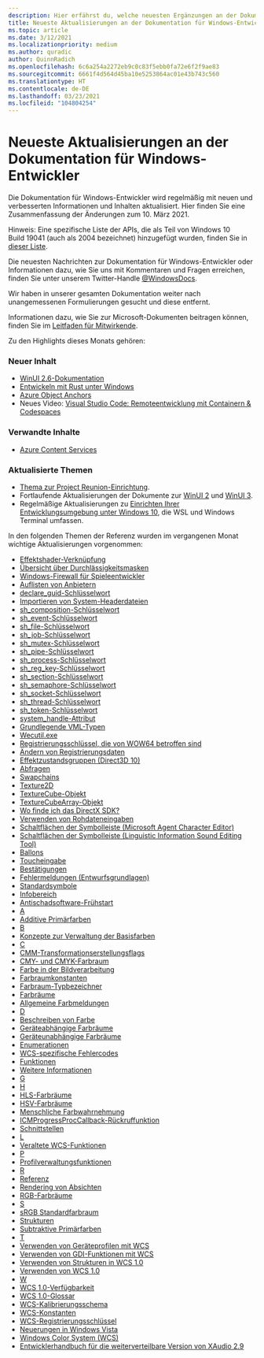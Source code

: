 ```yaml
---
description: Hier erfährst du, welche neuesten Ergänzungen an der Dokumentation für Windows-Entwickler vorgenommen wurden.
title: Neueste Aktualisierungen an der Dokumentation für Windows-Entwickler
ms.topic: article
ms.date: 3/12/2021
ms.localizationpriority: medium
ms.author: quradic
author: QuinnRadich
ms.openlocfilehash: 6c6a254a2272eb9c0c83f5ebb0fa72e6f2f9ae83
ms.sourcegitcommit: 6661f4d564d45ba10e5253864ac01e43b743c560
ms.translationtype: HT
ms.contentlocale: de-DE
ms.lasthandoff: 03/23/2021
ms.locfileid: "104804254"
---
```

# <a name="latest-updates-to-the-windows-developer-docs"></a>Neueste Aktualisierungen an der Dokumentation für Windows-Entwickler

Die Dokumentation für Windows-Entwickler wird regelmäßig mit neuen und verbesserten Informationen und Inhalten aktualisiert. Hier finden Sie eine Zusammenfassung der Änderungen zum 10. März 2021.

Hinweis: Eine spezifische Liste der APIs, die als Teil von Windows 10 Build 19041 (auch als 2004 bezeichnet) hinzugefügt wurden, finden Sie in [dieser Liste](/windows/uwp/whats-new/windows-10-build-19041-api-diff).

Die neuesten Nachrichten zur Dokumentation für Windows-Entwickler oder Informationen dazu, wie Sie uns mit Kommentaren und Fragen erreichen, finden Sie unter unserem Twitter-Handle [@WindowsDocs](https://twitter.com/windowsdocs).

Wir haben in unserer gesamten Dokumentation weiter nach unangemessenen Formulierungen gesucht und diese entfernt.

Informationen dazu, wie Sie zur Microsoft-Dokumenten beitragen können, finden Sie im [Leitfaden für Mitwirkende](/contribute/).

Zu den Highlights dieses Monats gehören:

### <a name="new-content"></a>Neuer Inhalt

* [WinUI 2.6-Dokumentation](../winui/winui2/index.md)
* [Entwickeln mit Rust unter Windows](../../dev-environment/rust/index.yml)
* [Azure Object Anchors](https://techcommunity.microsoft.com/t5/mixed-reality-blog/azure-object-anchors-is-now-in-private-preview/ba-p/1696157)
* Neues Video: [Visual Studio Code: Remoteentwicklung mit Containern & Codespaces](https://www.youtube.com/watch?v=ruIoLtqIdNc)

### <a name="related-content"></a>Verwandte Inhalte 

* [Azure Content Services](https://azure.microsoft.com/services/communication-services/)

### <a name="updated-topics"></a>Aktualisierte Themen

* [Thema zur Project Reunion-Einrichtung](../project-reunion/index.md).
* Fortlaufende Aktualisierungen der Dokumente zur [WinUI 2](../winui/winui2/index.md) und [WinUI 3](../winui/winui3/index.md).
* Regelmäßige Aktualisierungen zu [Einrichten Ihrer Entwicklungsumgebung unter Windows 10](../../dev-environment/overview.md), die WSL und Windows Terminal umfassen.


In den folgenden Themen der Referenz wurden im vergangenen Monat wichtige Aktualisierungen vorgenommen:

<ul>
<li><a href="/windows/desktop/Direct2D/effect-shader-linking">Effektshader-Verknüpfung</a></li>
<li><a href="/windows/desktop/Direct2D/opacity-masks-overview">Übersicht über Durchlässigkeitsmasken</a></li>
<li><a href="/windows/desktop/DxTechArts/games-and-firewalls">Windows-Firewall für Spieleentwickler</a></li>
<li><a href="/windows/desktop/ETW/enumerating-providers">Auflisten von Anbietern</a></li>
<li><a href="/windows/desktop/Midl/declare-guid">declare_guid-Schlüsselwort</a></li>
<li><a href="/windows/desktop/Midl/importing-system-header-files">Importieren von System-Headerdateien</a></li>
<li><a href="/windows/desktop/Midl/sh-composition">sh_composition-Schlüsselwort</a></li>
<li><a href="/windows/desktop/Midl/sh-event">sh_event-Schlüsselwort</a></li>
<li><a href="/windows/desktop/Midl/sh-file">sh_file-Schlüsselwort</a></li>
<li><a href="/windows/desktop/Midl/sh-job">sh_job-Schlüsselwort</a></li>
<li><a href="/windows/desktop/Midl/sh-mutex">sh_mutex-Schlüsselwort</a></li>
<li><a href="/windows/desktop/Midl/sh-pipe">sh_pipe-Schlüsselwort</a></li>
<li><a href="/windows/desktop/Midl/sh-process">sh_process-Schlüsselwort</a></li>
<li><a href="/windows/desktop/Midl/sh-reg-key">sh_reg_key-Schlüsselwort</a></li>
<li><a href="/windows/desktop/Midl/sh-section">sh_section-Schlüsselwort</a></li>
<li><a href="/windows/desktop/Midl/sh-semaphore">sh_semaphore-Schlüsselwort</a></li>
<li><a href="/windows/desktop/Midl/sh-socket">sh_socket-Schlüsselwort</a></li>
<li><a href="/windows/desktop/Midl/sh-thread">sh_thread-Schlüsselwort</a></li>
<li><a href="/windows/desktop/Midl/sh-token">sh_token-Schlüsselwort</a></li>
<li><a href="/windows/desktop/Midl/system-handle">system_handle-Attribut</a></li>
<li><a href="/windows/desktop/VML/basic-vml-types">Grundlegende VML-Typen</a></li>
<li><a href="/windows/desktop/WEC/wecutil">Wecutil.exe</a></li>
<li><a href="/windows/desktop/WinProg64/shared-registry-keys">Registrierungsschlüssel, die von WOW64 betroffen sind</a></li>
<li><a href="/windows/desktop/WmiSdk/changing-registry-data">Ändern von Registrierungsdaten</a></li>
<li><a href="/windows/desktop/direct3d10/d3d10-effect-states">Effektzustandsgruppen (Direct3D 10)</a></li>
<li><a href="/windows/desktop/direct3d12/queries">Abfragen</a></li>
<li><a href="/windows/desktop/direct3d12/swap-chains">Swapchains</a></li>
<li><a href="/windows/desktop/direct3dhlsl/sm5-object-texture2d">Texture2D</a></li>
<li><a href="/windows/desktop/direct3dhlsl/texturecube">TextureCube-Objekt</a></li>
<li><a href="/windows/desktop/direct3dhlsl/texturecubearray">TextureCubeArray-Objekt</a></li>
<li><a href="/windows/desktop/directx-sdk--august-2009-">Wo finde ich das DirectX SDK?</a></li>
<li><a href="/windows/desktop/inputdev/using-raw-input">Verwenden von Rohdateneingaben</a></li>
<li><a href="/windows/desktop/lwef/toolbar-buttons-">Schaltflächen der Symbolleiste (Microsoft Agent Character Editor)</a></li>
<li><a href="/windows/desktop/lwef/toolbar-buttons">Schaltflächen der Symbolleiste (Linguistic Information Sound Editing Tool)</a></li>
<li><a href="/windows/desktop/uxguide/ctrl-balloons">Ballons</a></li>
<li><a href="/windows/desktop/uxguide/inter-touch">Toucheingabe</a></li>
<li><a href="/windows/desktop/uxguide/mess-confirm">Bestätigungen</a></li>
<li><a href="/windows/desktop/uxguide/mess-error">Fehlermeldungen (Entwurfsgrundlagen)</a></li>
<li><a href="/windows/desktop/uxguide/vis-std-icons">Standardsymbole</a></li>
<li><a href="/windows/desktop/uxguide/winenv-notification">Infobereich</a></li>
<li><a href="/windows/desktop/w8cookbook/secured-boot">Antischadsoftware-Frühstart</a></li>
<li><a href="/windows/desktop/wcs/a">A</a></li>
<li><a href="/windows/desktop/wcs/additive-primary-colors">Additive Primärfarben</a></li>
<li><a href="/windows/desktop/wcs/b">B</a></li>
<li><a href="/windows/desktop/wcs/basic-color-management-concepts">Konzepte zur Verwaltung der Basisfarben</a></li>
<li><a href="/windows/desktop/wcs/c">C</a></li>
<li><a href="/windows/desktop/wcs/cmm-transform-creation-flags">CMM-Transformationserstellungsflags</a></li>
<li><a href="/windows/desktop/wcs/cmy-and-cmyk-color-spaces">CMY- und CMYK-Farbraum</a></li>
<li><a href="/windows/desktop/wcs/color-in-imaging">Farbe in der Bildverarbeitung</a></li>
<li><a href="/windows/desktop/wcs/color-space-constants">Farbraumkonstanten</a></li>
<li><a href="/windows/desktop/wcs/color-space-type-identifiers">Farbraum-Typbezeichner</a></li>
<li><a href="/windows/desktop/wcs/color-spaces">Farbräume</a></li>
<li><a href="/windows/desktop/wcs/common-color-messages">Allgemeine Farbmeldungen</a></li>
<li><a href="/windows/desktop/wcs/d">D</a></li>
<li><a href="/windows/desktop/wcs/describing-color">Beschreiben von Farbe</a></li>
<li><a href="/windows/desktop/wcs/device-dependent-color-spaces">Geräteabhängige Farbräume</a></li>
<li><a href="/windows/desktop/wcs/device-independent-color-spaces">Geräteunabhängige Farbräume</a></li>
<li><a href="/windows/desktop/wcs/enumerations">Enumerationen</a></li>
<li><a href="/windows/desktop/wcs/error-codes-specific-to-wcs">WCS-spezifische Fehlercodes</a></li>
<li><a href="/windows/desktop/wcs/functions">Funktionen</a></li>
<li><a href="/windows/desktop/wcs/further-information">Weitere Informationen</a></li>
<li><a href="/windows/desktop/wcs/g">G</a></li>
<li><a href="/windows/desktop/wcs/h">H</a></li>
<li><a href="/windows/desktop/wcs/hls-color-spaces">HLS-Farbräume</a></li>
<li><a href="/windows/desktop/wcs/hsv-color-spaces">HSV-Farbräume</a></li>
<li><a href="/windows/desktop/wcs/human-color-perception">Menschliche Farbwahrnehmung</a></li>
<li><a href="/windows/desktop/wcs/icmprogressproccallback">ICMProgressProcCallback-Rückruffunktion</a></li>
<li><a href="/windows/desktop/wcs/interfaces">Schnittstellen</a></li>
<li><a href="/windows/desktop/wcs/l">L</a></li>
<li><a href="/windows/desktop/wcs/obsolete-wcs-functions">Veraltete WCS-Funktionen</a></li>
<li><a href="/windows/desktop/wcs/p">P</a></li>
<li><a href="/windows/desktop/wcs/profile-management-functions">Profilverwaltungsfunktionen</a></li>
<li><a href="/windows/desktop/wcs/r">R</a></li>
<li><a href="/windows/desktop/wcs/reference">Referenz</a></li>
<li><a href="/windows/desktop/wcs/rendering-intents">Rendering von Absichten</a></li>
<li><a href="/windows/desktop/wcs/rgb-color-spaces">RGB-Farbräume</a></li>
<li><a href="/windows/desktop/wcs/s">S</a></li>
<li><a href="/windows/desktop/wcs/srgb--a-standard-color-space">sRGB Standardfarbraum</a></li>
<li><a href="/windows/desktop/wcs/structures">Strukturen</a></li>
<li><a href="/windows/desktop/wcs/subtractive-primary-colors">Subtraktive Primärfarben</a></li>
<li><a href="/windows/desktop/wcs/t">T</a></li>
<li><a href="/windows/desktop/wcs/using-device-profiles-with-wcs">Verwenden von Geräteprofilen mit WCS</a></li>
<li><a href="/windows/desktop/wcs/using-gdi-functions-with-wcs">Verwenden von GDI-Funktionen mit WCS</a></li>
<li><a href="/windows/desktop/wcs/using-structures-in-wcs-1-0">Verwenden von Strukturen in WCS 1.0</a></li>
<li><a href="/windows/desktop/wcs/using-wcs-1-0">Verwenden von WCS 1.0</a></li>
<li><a href="/windows/desktop/wcs/w">W</a></li>
<li><a href="/windows/desktop/wcs/wcs-1-0-availability">WCS 1.0-Verfügbarkeit</a></li>
<li><a href="/windows/desktop/wcs/wcs-1-0-glossary">WCS 1.0-Glossar</a></li>
<li><a href="/windows/desktop/wcs/wcs-calibration-schema">WCS-Kalibrierungsschema</a></li>
<li><a href="/windows/desktop/wcs/wcs-constants">WCS-Konstanten</a></li>
<li><a href="/windows/desktop/wcs/wcs-registry-keys">WCS-Registrierungsschlüssel</a></li>
<li><a href="/windows/desktop/wcs/what-s-new-in-windows-vista">Neuerungen in Windows Vista</a></li>
<li><a href="/windows/desktop/wcs/windows-color-system">Windows Color System (WCS)</a></li>
<li><a href="/windows/desktop/xaudio2/xaudio2-redistributable">Entwicklerhandbuch für die weiterverteilbare Version von XAudio 2.9</a></li>
</ul>